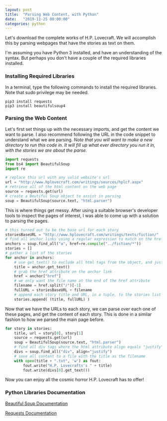 ```yaml
---
layout: post
title:  "Parsing Web Content, with Python"
date:   "2019-11-25 00:00:00"
categories: python
---
```


Let's download the complete works of H.P. Lovecraft. We will accomplish this by parsing webpages that have the stories as text on them.

I'm assuming you have Python 3 installed, and have an understanding of the syntax. But perhaps you don't have a couple of the required libraries installed.

### Installing Required Libraries

In a terminal, type the following commands to install the required libraries. Note that sudo privilege may be needed.

```console
pip3 install requests
pip3 install beautifulsoup4
```

### Parsing the Web Content

Let's first set things up with the necessary imports, and get the content we want to parse. I also recommend following the URL in the code snippet to understand what we are parsing. *Note that you will want to make a new directory to run this code in. It will fill up what ever directory you run it in, with the stories we are about the parse.*

```python
import requests
from bs4 import BeautifulSoup
import re

# replace this url with any valid website's url 
url = "http://www.hplovecraft.com/writings/sources/hplcf.aspx"
# retrieve all of the html content on the web page
source = requests.get(url)
# create a Beutiful Soup object to assist in parsing
soup = BeautifulSoup(source.text, "html.parser")
```

This is where things get messy. After using a suitable browser's developer tools to inspect the pages of interest, I was able to come up with a solution to parsing the pages.

```python
# this turned out to be the base url for each story
storiesBaseURL = "http://www.hplovecraft.com/writings/texts/fiction/"
# find all anchor links using a regular expression to match on the href attribute
anchors = soup.find_all("a", href=re.compile("../fiction/*"))
stories = []
# gather a list of the stories
for anchor in anchors:
    # use get_text() to exclude all html tags from the object, and just get the text
    title = anchor.get_text()
    # grab the href attribute on the anchor link
    href = anchor["href"]
    # we only want the file name at the end of the href attribute
    filename = href.split("/")[-1]
    fullURL = storiesBaseURL + filename 
    # append each story title and URL, in a tuple, to the stories list
    stories.append( (title, fullURL) )
```

Now that we have the URLs to each story, we can parse over each one of these pages, and get the content of each story. This is done in a similar fashion to how we parsed the main page before.

```python
for story in stories:
    title, url = story[0], story[1]
    source = requests.get(url)
    soup = BeautifulSoup(source.text, "html.parser")
    # find all div tags where the html attribute align equals "justify"
    divs = soup.find_all("div", align="justify")
    # save all content to a file with the title as the filename
    with open(title + ".txt", 'w') as fout:
        fout.write("H.P. Lovecrafts's " + title)
        fout.write(divs[0].get_text())
```

Now you can enjoy all the cosmic horror H.P. Lovecraft has to offer!

### Python Libraries Documentation

[Beautiful Soup Documentation](https://www.crummy.com/software/BeautifulSoup/bs4/doc/)

[Requests Documentation](https://requests.readthedocs.io/en/master/)
